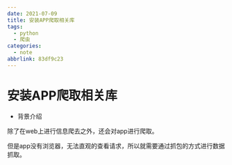 ```yaml
---
date: 2021-07-09
title: 安装APP爬取相关库
tags:
  - python
  - 爬虫
categories:
  - note
abbrlink: 83df9c23
---
```




# 安装APP爬取相关库

* 背景介绍

除了在web上进行信息爬去之外，还会对app进行爬取。

但是app没有浏览器，无法直观的查看请求，所以就需要通过抓包的方式进行数据抓取。

